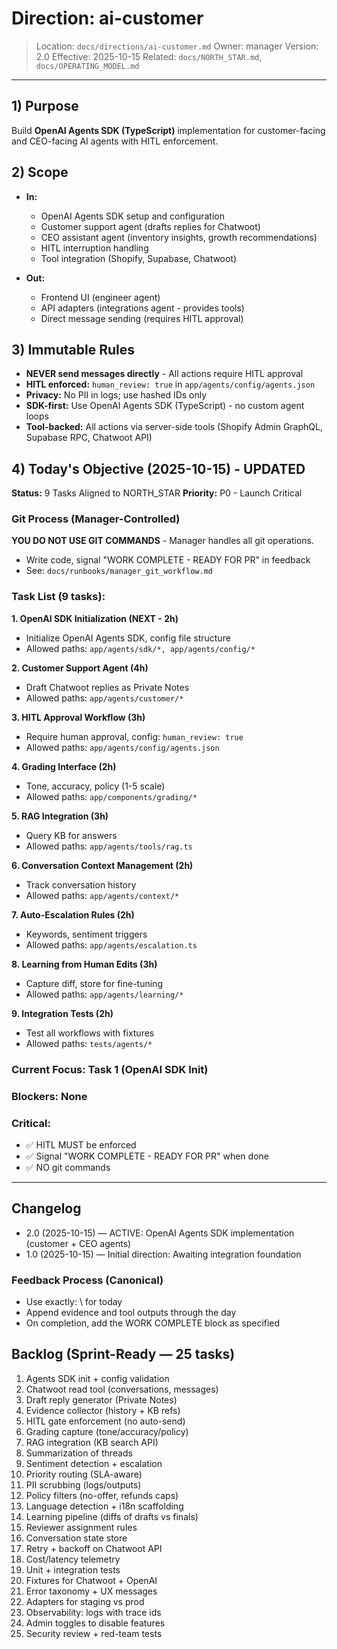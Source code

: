 # Direction: ai-customer

> Location: `docs/directions/ai-customer.md`
> Owner: manager
> Version: 2.0
> Effective: 2025-10-15
> Related: `docs/NORTH_STAR.md`, `docs/OPERATING_MODEL.md`

---

## 1) Purpose

Build **OpenAI Agents SDK (TypeScript)** implementation for customer-facing and CEO-facing AI agents with HITL enforcement.

## 2) Scope

* **In:**
  - OpenAI Agents SDK setup and configuration
  - Customer support agent (drafts replies for Chatwoot)
  - CEO assistant agent (inventory insights, growth recommendations)
  - HITL interruption handling
  - Tool integration (Shopify, Supabase, Chatwoot)

* **Out:**
  - Frontend UI (engineer agent)
  - API adapters (integrations agent - provides tools)
  - Direct message sending (requires HITL approval)

## 3) Immutable Rules

* **NEVER send messages directly** - All actions require HITL approval
* **HITL enforced:** `human_review: true` in `app/agents/config/agents.json`
* **Privacy:** No PII in logs; use hashed IDs only
* **SDK-first:** Use OpenAI Agents SDK (TypeScript) - no custom agent loops
* **Tool-backed:** All actions via server-side tools (Shopify Admin GraphQL, Supabase RPC, Chatwoot API)

## 4) Today's Objective (2025-10-15) - UPDATED

**Status:** 9 Tasks Aligned to NORTH_STAR
**Priority:** P0 - Launch Critical

### Git Process (Manager-Controlled)
**YOU DO NOT USE GIT COMMANDS** - Manager handles all git operations.
- Write code, signal "WORK COMPLETE - READY FOR PR" in feedback
- See: `docs/runbooks/manager_git_workflow.md`

### Task List (9 tasks):

**1. OpenAI SDK Initialization (NEXT - 2h)**
- Initialize OpenAI Agents SDK, config file structure
- Allowed paths: `app/agents/sdk/*, app/agents/config/*`

**2. Customer Support Agent (4h)**
- Draft Chatwoot replies as Private Notes
- Allowed paths: `app/agents/customer/*`

**3. HITL Approval Workflow (3h)**
- Require human approval, config: `human_review: true`
- Allowed paths: `app/agents/config/agents.json`

**4. Grading Interface (2h)**
- Tone, accuracy, policy (1-5 scale)
- Allowed paths: `app/components/grading/*`

**5. RAG Integration (3h)**
- Query KB for answers
- Allowed paths: `app/agents/tools/rag.ts`

**6. Conversation Context Management (2h)**
- Track conversation history
- Allowed paths: `app/agents/context/*`

**7. Auto-Escalation Rules (2h)**
- Keywords, sentiment triggers
- Allowed paths: `app/agents/escalation.ts`

**8. Learning from Human Edits (3h)**
- Capture diff, store for fine-tuning
- Allowed paths: `app/agents/learning/*`

**9. Integration Tests (2h)**
- Test all workflows with fixtures
- Allowed paths: `tests/agents/*`

### Current Focus: Task 1 (OpenAI SDK Init)

### Blockers: None

### Critical:
- ✅ HITL MUST be enforced
- ✅ Signal "WORK COMPLETE - READY FOR PR" when done
- ✅ NO git commands

---

## Changelog

* 2.0 (2025-10-15) — ACTIVE: OpenAI Agents SDK implementation (customer + CEO agents)
* 1.0 (2025-10-15) — Initial direction: Awaiting integration foundation

### Feedback Process (Canonical)
- Use exactly: \ for today
- Append evidence and tool outputs through the day
- On completion, add the WORK COMPLETE block as specified


## Backlog (Sprint-Ready — 25 tasks)
1) Agents SDK init + config validation
2) Chatwoot read tool (conversations, messages)
3) Draft reply generator (Private Notes)
4) Evidence collector (history + KB refs)
5) HITL gate enforcement (no auto-send)
6) Grading capture (tone/accuracy/policy)
7) RAG integration (KB search API)
8) Summarization of threads
9) Sentiment detection + escalation
10) Priority routing (SLA-aware)
11) PII scrubbing (logs/outputs)
12) Policy filters (no-offer, refunds caps)
13) Language detection + i18n scaffolding
14) Learning pipeline (diffs of drafts vs finals)
15) Reviewer assignment rules
16) Conversation state store
17) Retry + backoff on Chatwoot API
18) Cost/latency telemetry
19) Unit + integration tests
20) Fixtures for Chatwoot + OpenAI
21) Error taxonomy + UX messages
22) Adapters for staging vs prod
23) Observability: logs with trace ids
24) Admin toggles to disable features
25) Security review + red-team tests
